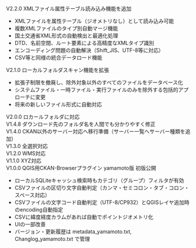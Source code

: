 V2.2.0 XMLファイル属性テーブル読み込み機能を追加  
- XMLファイルを属性テーブル（ジオメトリなし）として読み込み可能
- 複数XMLファイルのタイプ別自動マージ機能
- 国土交通省XML形式の自動検出と最適化処理
- DTD、名前空間、ルート要素による高精度なXMLタイプ識別
- エンコーディング問題の自動解決（Shift_JIS、UTF-8等に対応）
- CSV等と同様の統合データロード機能

V2.1.0 ローカルフォルダスキャン機能を拡張  
- 拡張子制限を撤廃し、除外対象以外のすべてのファイルをデータベース化  
- システムファイル・一時ファイル・実行ファイルのみを除外する包括的アプローチに変更  
- 将来の新しいファイル形式に自動対応

V2.0.0 ロカールフォルダに対応  
V1.4.8 ダウンロード先のフォルダ名を人間でも分かりやすく修正  
V1.4.0 CKAN以外のサーバー対応へ移行準備（サーバー一覧へサーバー種類を追加）   
V1.3.0 全選択対応  
V1.2.0 WMS対応  
V1.1.0 XYZ対応  
V1.0.0 QGIS用CKAN-Browserプラグイン yamamoto版 初版公開  
- ローカルSQLiteキャッシュ検索時もカテゴリ（グループ）フィルタが有効
- CSVファイルの区切り文字自動判定（カンマ・セミコロン・タブ・コロン・スペース対応）
- CSVファイルの文字コード自動判定（UTF-8/CP932）とQGISレイヤ追加時のencoding自動指定
- CSVに緯度経度カラムがあれば自動でポイントジオメトリ化
- UIの一部改善
- バージョン・更新履歴は metadata_yamamoto.txt, Changlog_yamamoto.txt で管理
